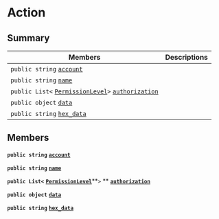 # Action

## Summary

| Members                                                                                                                                                                                                                                     | Descriptions |
| ------------------------------------------------------------------------------------------------------------------------------------------------------------------------------------------------------------------------------------------- | ------------ |
| `public string` [`account`](EosSharp--Core--Api--v1--Action.md#class\_eos\_sharp\_1\_1\_core\_1\_1\_api\_1\_1v1\_1\_1\_action\_1a8f9c0d647ef876644b1ab203b07ec631)                                                                          |              |
| `public string` [`name`](EosSharp--Core--Api--v1--Action.md#class\_eos\_sharp\_1\_1\_core\_1\_1\_api\_1\_1v1\_1\_1\_action\_1a8ccf841cb59e451791bcb2e1ac4f1edc)                                                                             |              |
| `public List<` [`PermissionLevel`](EosSharp--Core--Api--v1--PermissionLevel.md)`>` [`authorization`](EosSharp--Core--Api--v1--Action.md#class\_eos\_sharp\_1\_1\_core\_1\_1\_api\_1\_1v1\_1\_1\_action\_1a3a8bbc41f3c412f9902c225fc517c758) |              |
| `public object` [`data`](EosSharp--Core--Api--v1--Action.md#class\_eos\_sharp\_1\_1\_core\_1\_1\_api\_1\_1v1\_1\_1\_action\_1aec20ae32b842c2b269a3911d50fe6d49)                                                                             |              |
| `public string` [`hex_data`](EosSharp--Core--Api--v1--Action.md#class\_eos\_sharp\_1\_1\_core\_1\_1\_api\_1\_1v1\_1\_1\_action\_1aee088cf0407c952907a9a4753d5cbebf)                                                                         |              |

## Members

**`public string`** [**`account`**](EosSharp--Core--Api--v1--Action.md#class\_eos\_sharp\_1\_1\_core\_1\_1\_api\_1\_1v1\_1\_1\_action\_1a8f9c0d647ef876644b1ab203b07ec631)

**`public string`** [**`name`**](EosSharp--Core--Api--v1--Action.md#class\_eos\_sharp\_1\_1\_core\_1\_1\_api\_1\_1v1\_1\_1\_action\_1a8ccf841cb59e451791bcb2e1ac4f1edc)

**`public List<`** [**`PermissionLevel`**](EosSharp--Core--Api--v1--PermissionLevel.md)**`>` ** [**`authorization`**](EosSharp--Core--Api--v1--Action.md#class\_eos\_sharp\_1\_1\_core\_1\_1\_api\_1\_1v1\_1\_1\_action\_1a3a8bbc41f3c412f9902c225fc517c758)

**`public object`** [**`data`**](EosSharp--Core--Api--v1--Action.md#class\_eos\_sharp\_1\_1\_core\_1\_1\_api\_1\_1v1\_1\_1\_action\_1aec20ae32b842c2b269a3911d50fe6d49)

**`public string`** [**`hex_data`**](EosSharp--Core--Api--v1--Action.md#class\_eos\_sharp\_1\_1\_core\_1\_1\_api\_1\_1v1\_1\_1\_action\_1aee088cf0407c952907a9a4753d5cbebf)
